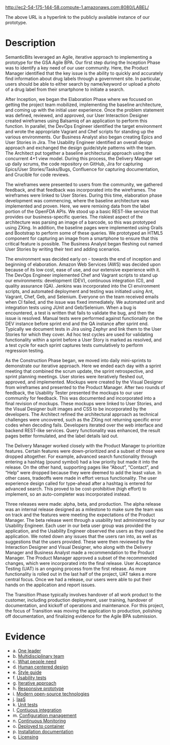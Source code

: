 http://ec2-54-175-144-58.compute-1.amazonaws.com:8080/LABEL/

The above URL is a hyperlink to the publicly available instance of our prototype.

# Description #

SemanticBits leveraged an Agile, iterative approach to implementing a prototype for the GSA Agile BPA.  Our first step during the Inception Phase was to identify a key need of our user community.  Here, the Product Manager identified that the key issue is the ability to quickly and accurately find information about drug labels through a government site.  In particular, users should be able to either search by name/keyword or upload a photo of a drug label from their smartphone to initiate a search.  

After Inception, we began the Elaboration Phase where we focused on getting the project team mobilized, implementing the baseline architecture, and coming up with the initial user experience.  Once the problem statement was defined, reviewed, and approved, our User Interaction Designer created wireframes using Balsamiq of an application to perform this function.  In parallel, the DevOps Engineer identified the target environment and wrote the appropriate Vagrant and Chef scripts for standing up the various environments.  Our Business Analyst also began creating Epics and User Stories in Jira.  The Usability Engineer identified an overall design approach and exchanged the design guide/style patterns with the team.  The Architect put together a baseline architectural approach using the concurrent 4+1 view model.  During this process, the Delivery Manager set up daily scrums, the code repository on GitHub, Jira for capturing Epics/User Stories/Tasks/Bugs, Confluence for capturing documentation, and Crucible for code reviews.

The wireframes were presented to users from the community, we gathered feedback, and that feedback was incorporated into the wireframes.  The wireframes were linked to User Stories.  During this time, elaboration phase development was commencing, where the baseline architecture was implemented and proven.  Here, we were remixing data from the label portion of the OpenFDA APIs. We stood up a basic REST-like service that provides our business-specific queries.  The riskiest aspect of the architecture was parsing an image of a barcode, so this was prototyped using ZXing.  In addition, the baseline pages were implemented using Grails and Bootstrap to perform some of these queries.  We prototyped an HTML5 component for capturing an image from a smartphone to ensure that this critical feature is possible.  The Business Analyst began fleshing out named User Stories by writing their text and adding scenarios.

The environment was decided early on - towards the end of inception and beginning of elaboration.  Amazon Web Services (AWS) was decided upon because of its low cost, ease of use, and our extensive experience with it.  The DevOps Engineer implemented Chef and Vagrant scripts to stand up our environments: development (DEV), continuous integration (CI), and quality assurance (QA).  Jenkins was incorporated into the CI environment scripts, and automated deployment and testing was initiated using Ant, Vagrant, Chef, Geb, and Selenium.  Everyone on the team received emails when CI failed, and the issue was fixed immediately.  We automated unit and integration tests using JUnit and Geb/Selenium.  When a bug is encountered, a test is written that fails to validate the bug, and then the issue is resolved.  Manual tests were performed against functionality on the DEV instance before sprint end and the QA instance after sprint end.  Typically we document tests in Jira using Zephyr and link them to the User Stories for which they cover.  Ad hoc test cycles are used for validating functionality within a sprint before a User Story is marked as resolved, and a test cycle for each sprint captures tests cumulatively to perform regression testing.

As the Construction Phase began, we moved into daily mini-sprints to demonstrate our iterative approach.  Here we ended each day with a sprint meeting that combined the scrum update, the sprint retrospective, and sprint planning meetings.  User stories were iteratively fleshed out, approved, and implemented.  Mockups were created by the Visual Designer from wireframes and presented to the Product Manager.  After two rounds of feedback, the Usability Tester presented the mockups to our user community for feedback.  This was documented and incorporated into a final revision of mockups.  These mockups were linked to User Stories, and the Visual Designer built images and CSS to be incorporated by the developers.  The Architect refined the architectural approach as technical challenges were uncovered, such as the ZXing not returning specific error codes when decoding fails.  Developers iterated over the web interface and backend REST-like services.  Query functionality was enhanced, the result pages better formulated, and the label details laid out.  

The Delivery Manager worked closely with the Product Manager to prioritize features.  Certain features were down-prioritized and a subset of those were dropped altogether.  For example, advanced search functionality through entering a hashtag (pound symbol) had a low priority but made it into the release.  On the other hand, supporting pages like “About”, “Contact”, and “Help” were dropped because they were deemed to add the least value.  In other cases, tradeoffs were made in effort versus functionality.  The user experience design called for type-ahead after a hashtag is entered for advanced search.  This proved to be cost-prohibitive (high effort) to implement, so an auto-completer was incorporated instead.

Three releases were made: alpha, beta, and production.  The alpha release was an internal release designed as a milestone to make sure the team was on track and the features were meeting the expectations of the Product Manager.  The beta release went through a usability test administered by our Usability Engineer.  Each user in our beta user group was provided the application, and the Usability Engineer observed the users as they used the application.  We noted down any issues that the users ran into, as well as suggestions that the users provided.  These were then reviewed by the Interaction Designer and Visual Designer, who along with the Delivery Manager and Business Analyst made a recommendation to the Product Manager.  The Product Manager approved a subset of the recommended changes, which were incorporated into the final release.  User Acceptance Testing (UAT) is an ongoing process from the first release.  As more functionality is rolled out in the last half of the project, UAT takes a more central focus.  Once we had a release, our users were able to put their hands on the application and report issues.

The Transition Phase typically involves handover of all work product to the customer, including production deployment, user training, handover of documentation, and kickoff of operations and maintenance.  For this project, the focus of Transition was moving the application to production, polishing off documentation, and finalizing evidence for the Agile BPA submission.

# Evidence #

* a. [One leader](https://projects.semanticbits.com/confluence/display/LABEL/Leader)
* b. [Multidisciplinary team](https://projects.semanticbits.com/confluence/display/LABEL/Resources)
* c. [What people need](https://projects.semanticbits.com/confluence/display/LABEL/Users)
* d. [Human centered design](https://projects.semanticbits.com/confluence/display/LABEL/Human-centered+Design)
* e. [Style guide](https://projects.semanticbits.com/confluence/display/LABEL/UI+Style+Guide)
* f. [Usability tests](https://projects.semanticbits.com/confluence/display/LABEL/Users)
* g. [Iterative approach](https://projects.semanticbits.com/confluence/display/LABEL/Schedule)
* h. [Responsive prototype](http://ec2-54-175-144-58.compute-1.amazonaws.com:8080/LABEL/)
* i. [Modern open-source technologies](https://projects.semanticbits.com/confluence/display/LABEL/Configuration+Management#ConfigurationManagement-Third-PartySoftware)
* j. [IaaS](https://projects.semanticbits.com/confluence/display/LABEL/Architecture#Architecture-PhysicalView)
* k. [Unit tests](https://projects.semanticbits.com/confluence/display/LABEL/Testing+Process#TestingProcess-Unit)
* l. [Contiuous integration](https://projects.semanticbits.com/confluence/display/LABEL/Environments#Environments-ContinuousIntegration(CI))
* m. [Configuration management](https://projects.semanticbits.com/confluence/display/LABEL/Configuration+Management)
* n. [Continuous Monitoring](https://projects.semanticbits.com/confluence/display/LABEL/Environments#Environments-ContinuousMonitoring)
* o. [Deployed to container](https://projects.semanticbits.com/confluence/display/LABEL/Environments#Environments-AmazonWebServices)
* p. [Installation documentation](https://projects.semanticbits.com/confluence/display/LABEL/Installation+Guide)
* q. [Licensing](https://projects.semanticbits.com/confluence/display/LABEL/Configuration+Management#ConfigurationManagement-Third-PartySoftware)
